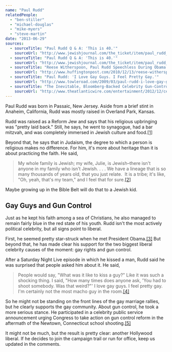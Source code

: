 ```yaml
---
name: "Paul Rudd"
relatedPeople:
  - "ben-stiller"
  - "michael-douglas"
  - "mike-myers"
  - "steve-martin"
date: "2013-06-29"
sources:
  - sourceTitle: "Paul Rudd Q & A: 'This is 40.'"
    sourceUrl: "http://www.jewishjournal.com/the_ticket/item/paul_rudd_q_a_this_is_40"
  - sourceTitle: "Paul Rudd Q & A: 'This is 40.'"
    sourceUrl: "http://www.jewishjournal.com/the_ticket/item/paul_rudd_q_a_this_is_40"
  - sourceTitle: "Reese Witherspoon, Paul Rudd Speechless During Obama Meeting."
    sourceUrl: "http://www.huffingtonpost.com/2010/12/13/reese-witherspoon-paul-rudd-obama_n_795746.html"
  - sourceTitle: "Paul Rudd: 'I Love Gay Guys. I Feel Pretty Gay.'"
    sourceUrl: "http://www.towleroad.com/2009/03/paul-rudd-i-love-gay-guys-i-feel-pretty-gay.html"
  - sourceTitle: "The Inevitable, Bloomberg-Backed Celebrity Gun-Control PSA Is Here."
    sourceUrl: "http://www.theatlanticwire.com/entertainment/2012/12/celebrity-gun-control-psa/60260/"
---
```


Paul Rudd was born in Passaic, New Jersey. Aside from a brief stint in Anaheim, California, Rudd was mostly raised in Overland Park, Kansas.

Rudd was raised as a Reform Jew and says that his religious upbringing was "pretty laid back." Still, he says, he went to synagogue, had a bar mitzvah, and was completely immersed in Jewish culture and food.<a class="source-citation" href="http://www.jewishjournal.com/the_ticket/item/paul_rudd_q_a_this_is_40" title="Paul Rudd Q &amp; A: &apos;This is 40.&apos;">[1]</a>

Beyond that, he says that in Judaism, the degree to which a person is religious makes no difference. For him, it's more about heritage than it is about practicing the faith. He said,

>My whole family is Jewish; my wife, Julie, is Jewish–there isn't anyone in my family who isn't Jewish. . . . We have a lineage that is so many thousands of years old, that you just relate.  It is a tribe; it's like, "Oh, yeah, that's my team," and I feel that for sure.<a class="source-citation" href="http://www.jewishjournal.com/the_ticket/item/paul_rudd_q_a_this_is_40" title="Paul Rudd Q &amp; A: &apos;This is 40.&apos;">[2]</a>

Maybe growing up in the Bible Belt will do that to a Jewish kid.


## Gay Guys and Gun Control

Just as he kept his faith among a sea of Christians, he also managed to remain fairly blue in the red state of his youth. Rudd isn't the most actively political celebrity, but all signs point to liberal.

First, he seemed pretty star-struck when he met President Obama.<a class="source-citation" href="http://www.huffingtonpost.com/2010/12/13/reese-witherspoon-paul-rudd-obama_n_795746.html" title="Reese Witherspoon, Paul Rudd Speechless During Obama Meeting.">[3]</a> But beyond that, he has made clear his support for the two biggest liberal celebrity causes of the moment: gay rights and gun control.

After a Saturday Night Live episode in which he kissed a man, Rudd said he was surprised that people asked him about it. He said,

>People would say, "What was it like to kiss a guy?" Like it was such a shocking thing. I said, "How many times does anyone ask, 'You had to shoot somebody. Was that weird?"' I love gay guys. I feel pretty gay. I'm certainly not the most macho guy in the room.<a class="source-citation" href="http://www.towleroad.com/2009/03/paul-rudd-i-love-gay-guys-i-feel-pretty-gay.html" title="Paul Rudd: &apos;I Love Gay Guys. I Feel Pretty Gay.&apos;">[4]</a>

So he might not be standing on the front lines of the gay marriage rallies, but he clearly supports the gay community. About gun control, he took a more serious stance. He participated in a celebrity public service announcement urging Congress to take action on gun control reform in the aftermath of the Newtown, Connecticut school shooting.<a class="source-citation" href="http://www.theatlanticwire.com/entertainment/2012/12/celebrity-gun-control-psa/60260/" title="The Inevitable, Bloomberg-Backed Celebrity Gun-Control PSA Is Here.">[5]</a>

It might not be much, but the result is pretty clear: another Hollywood liberal. If he decides to join the campaign trail or run for office, keep us updated in the comments.
